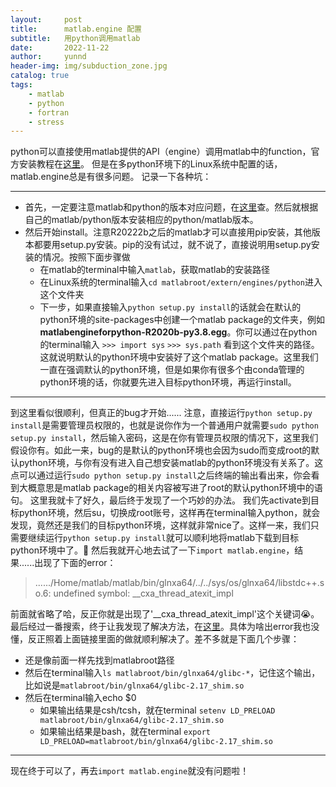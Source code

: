 ```yaml
---
layout:     post
title:      matlab.engine 配置
subtitle:   用python调用matlab
date:       2022-11-22
author:     yunnd
header-img: img/subduction_zone.jpg
catalog: true
tags:
    - matlab
    - python
    - fortran
    - stress 
---
```


python可以直接使用matlab提供的API（engine）调用matlab中的function，官方安装教程在[这里](https://www.mathworks.com/help/matlab/matlab_external/install-the-matlab-engine-for-python.html)。
但是在多python环境下的Linux系统中配置的话，matlab.engine总是有很多问题。
记录一下各种坑：

* * *
+ 首先，一定要注意matlab和python的版本对应问题，在[这里](https://www.mathworks.com/support/requirements/python-compatibility.html)查。然后就根据自己的matlab/python版本安装相应的python/matlab版本。
+ 然后开始install。注意R20222b之后的matlab才可以直接用pip安装，其他版本都要用setup.py安装。pip的没有试过，就不说了，直接说明用setup.py安装的情况。按照下面步骤做
    + 在matlab的terminal中输入`matlab`，获取matlab的安装路径
    + 在Linux系统的terminal输入`cd matlabroot/extern/engines/python`进入这个文件夹
    + 下一步，如果直接输入`python setup.py install`的话就会在默认的python环境的site-packages中创建一个matlab package的文件夹，例如**matlabengineforpython-R2020b-py3.8.egg**。你可以通过在python的terminal输入
      `>>> import sys` 
      `>>> sys.path` 
      看到这个文件夹的路径。这就说明默认的python环境中安装好了这个matlab package。这里我们一直在强调默认的python环境，但是如果你有很多个由conda管理的python环境的话，你就要先进入目标python环境，再运行install。

* * *

到这里看似很顺利，但真正的bug才开始......
注意，直接运行`python setup.py install`是需要管理员权限的，也就是说你作为一个普通用户就需要`sudo python setup.py install`，然后输入密码，这是在你有管理员权限的情况下，这里我们假设你有。如此一来，bug的是默认的python环境也会因为sudo而变成root的默认python环境，与你有没有进入自己想安装matlab的python环境没有关系了。这点可以通过运行`sudo python setup.py install`之后终端的输出看出来，你会看到大概意思是matlab package的相关内容被写进了root的默认python环境中的语句。
这里我就卡了好久，最后终于发现了一个巧妙的办法。
我们先activate到目标python环境，然后su，切换成root账号，这样再在terminal输入python，就会发现，竟然还是我们的目标python环境，这样就非常nice了。这样一来，我们只需要继续运行`python setup.py install`就可以顺利地将matlab下载到目标python环境中了。🎉
然后我就开心地去试了一下`import matlab.engine`，结果......出现了下面的error：
>....../Home/matlab/matlab/bin/glnxa64/../../sys/os/glnxa64/libstdc++.so.6: undefined symbol: __cxa_thread_atexit_impl

前面就省略了哈，反正你就是出现了'__cxa_thread_atexit_impl'这个关键词😭。最后经过一番搜索，终于让我发现了解决方法，在[这里](https://www.mathworks.com/matlabcentral/answers/868193-segmentation-fault-when-using-matlab-engine-with-rhel-or-centos-linux?s_tid=srchtitle)。具体为啥出error我也没懂，反正照着上面链接里面的做就顺利解决了。差不多就是下面几个步骤：
+ 还是像前面一样先找到matlabroot路径
+ 然后在terminal输入`ls matlabroot/bin/glnxa64/glibc-*`，记住这个输出，比如说是`matlabroot/bin/glnxa64/glibc-2.17_shim.so`
+ 然后在terminal输入echo $0
    + 如果输出结果是csh/tcsh，就在terminal
    `setenv LD_PRELOAD matlabroot/bin/glnxa64/glibc-2.17_shim.so`
    + 如果输出结果是bash，就在terminal
    `export LD_PRELOAD=matlabroot/bin/glnxa64/glibc-2.17_shim.so`

* * *
现在终于可以了，再去`import matlab.engine`就没有问题啦！
